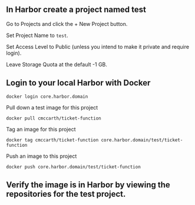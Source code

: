 ## In Harbor create a project named test 

Go to Projects and click the + New Project button.

Set Project Name to `test`.

Set Access Level to Public (unless you intend to make it private and require login).

Leave Storage Quota at the default -1 GB.



## Login to your local Harbor with Docker 
```
docker login core.harbor.domain
```


Pull down a test image for this project 
```
docker pull cmccarth/ticket-function
```



Tag an image for this project 
```
docker tag cmccarth/ticket-function core.harbor.domain/test/ticket-function
```


Push an image to this project 
```
docker push core.harbor.domain/test/ticket-function
```


## Verify the image is in Harbor by viewing the repositories for the test project.
